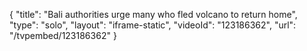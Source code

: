 {
    "title": "Bali authorities urge many who fled volcano to return home",
    "type": "solo",
    "layout": "iframe-static",
    "videoId": "123186362",
    "url": "\/tvpembed\/123186362"
}